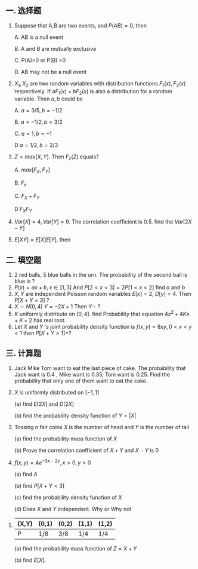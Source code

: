 ## 一. 选择题

1. Suppose that A,B are two events, and $P(AB)=0$, then

   A. AB is a null event

   B. A and B are mutually exclusive

   C. P(A)=0 or P(B) =0

   D. AB may not be a null event

2. $X_1,X_2$ are two random variables with distribution functions $F_1(x),F_2(x)$ respectively. If $aF_1(x)+bF_2(x)$ is also a distribution for a random variable. Then $a,b$ could be

   A. $a=3/5,b=-1/2$

   B. $a=-1/2,b=3/2$

   C. $a=1,b=-1$

   D $a=1/2,b=2/3$

3. $Z=max[X,Y]$. Then $F_z(Z)$ equals?

   A. $max[F_X,F_Y]$

   B. $F_x$

   C. $F_X+F_Y$

   D $F_XF_Y$

4. $Var[X]=4,Var[Y]=9$. The correlation coefficient is $0.5$. find the $Var[2X-Y]$

5. $E[XY]=E[X]E[Y]$, then

## 二. 填空题

1.  2 red balls, 5 blue balls in the urn. The probability of the second ball is blue is ?
2. $P(x)=ax+b,x\in[1,3]$ And $P[2<x<3]=2P[1<x<2]$ find $a$ and $b$
3. $X,Y$ are independent Poisson random variables $E[x]=2$, $D[y]=4$. Then $P[X+Y=3]$ ?
4. $X\sim N(0,4)$ $Y=-2X+1$ Then $Y\sim$ ?
5. $K$ uniformly distribute on $[0,4]$. find Probability that equation $4x^2+4K x+K+2$ has real root.
6. Let $X$ and $Y$ 's joint probability density function is $f(x,y)=8xy, 0<x<y<1$ then  $P[X+Y>1]=$?

## 三. 计算题

1. Jack Mike Tom want to eat the last piece of cake. The probability that Jack want is 0.4 , Mike want is 0.35, Tom want is 0.25. Find the probability that only one of them want to eat the cake.

2. $X$ is uniformly distributed on $[-1,1]$

   (a) find $E[2X]$ and $D[2X]$

   (b) find the probability density function of $Y=|X|$

3. Tossing $n$ fair coins $X$ is the number of head and $Y$ is the number of tail

   (a) find the probability mass function of $X$

   (b) Prove the correlation coefficient of $X+Y$ and $X-Y$ is 0

4. $f(x,y)=Ae^{-3x-2y},x>0,y>0$ 

   (a) find $A$

   (b) find $P[X+Y<3]$

   (c) find the probability density function of $X$ 

   (d) Does $X$ and $Y$ independent. Why or Why not

5. | (X,Y) | (0,1) | (0,2) | (1,1) | (1,2) |
   | ----- | ----- | ----- | ----- | ----- |
   | P     | 1/8   | 3/8   | 1/4   | 1/4   |

   (a) find the probability mass function of $Z=X+Y$

   (b) find $E[X]$.